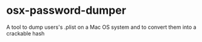 # osx-password-dumper
A tool to dump users's .plist on a Mac OS system and to convert them into a crackable hash 
